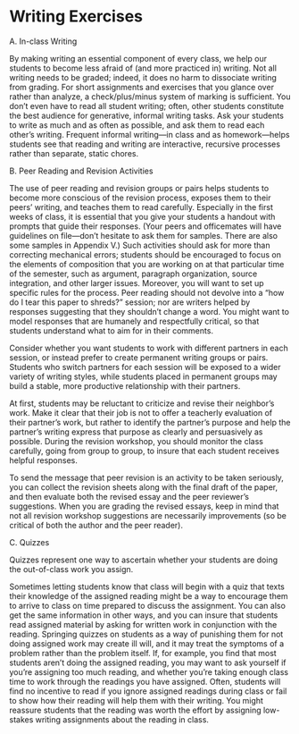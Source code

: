 # Writing Exercises

A.  In-class Writing 

By making writing an essential component of every class, we help our students to become less afraid of (and more practiced in) writing.  Not all writing needs to be graded; indeed, it does no harm to dissociate writing from grading.  For short assignments and exercises that you glance over rather than analyze, a check/plus/minus system of marking is sufficient.  You don’t even have to read all student writing; often, other students constitute the best audience for generative, informal writing tasks.  Ask your students to write as much and as often as possible, and ask them to read each other’s writing.  Frequent informal writing—in class and as homework—helps students see that reading and writing are interactive, recursive processes rather than separate, static chores. 

B.  Peer Reading and Revision Activities

The use of peer reading and revision groups or pairs helps students to become more conscious of the revision process, exposes them to their peers’ writing, and teaches them to read carefully.  Especially in the first weeks of class, it is essential that you give your students a handout with prompts that guide their responses.  (Your peers and officemates will have guidelines on file—don’t hesitate to ask them for samples. There are also some samples in Appendix V.)  Such activities should ask for more than correcting mechanical errors; students should be encouraged to focus on the elements of composition that you are working on at that particular time of the semester, such as argument, paragraph organization, source integration, and other larger issues.  Moreover, you will want to set up specific rules for the process.  Peer reading should not devolve into a “how do I tear this paper to shreds?” session; nor are writers helped by responses suggesting that they shouldn’t change a word.  You might want to model responses that are humanely and respectfully critical, so that students understand what to aim for in their comments.

Consider whether you want students to work with different partners in each session, or instead prefer to create permanent writing groups or pairs.  Students who switch partners for each session will be exposed to a wider variety of writing styles, while students placed in permanent groups may build a stable, more productive relationship with their partners.  

At first, students may be reluctant to criticize and revise their neighbor’s work.  Make it clear that their job is not to offer a teacherly evaluation of their partner’s work, but rather to identify the partner’s purpose and help the partner’s writing express that purpose as clearly and persuasively as possible.  During the revision workshop, you should monitor the class carefully, going from group to group, to insure that each student receives helpful responses.

To send the message that peer revision is an activity to be taken seriously, you can collect the revision sheets along with the final draft of the paper, and then evaluate both the revised essay and the peer reviewer’s suggestions.  When you are grading the revised essays, keep in mind that not all revision workshop suggestions are necessarily improvements (so be critical of both the author and the peer reader).

C.  Quizzes

Quizzes represent one way to ascertain whether your students are doing the out-of-class work you assign.  

Sometimes letting students know that class will begin with a quiz that texts their knowledge of the assigned reading might be a way to encourage them to arrive to class on time prepared to discuss the assignment. You can also get the same information in other ways, and you can insure that students read assigned material by asking for written work in conjunction with the reading.  Springing quizzes on students as a way of punishing them for not doing assigned work may create ill will, and it may treat the symptoms of a problem rather than the problem itself.  If, for example, you find that most students aren’t doing the assigned reading, you may want to ask yourself if you’re assigning too much reading, and whether you’re taking enough class time to work through the readings you have assigned. Often, students will find no incentive to read if you ignore assigned readings during class or fail to show how their reading will help them with their writing. You might reassure students that the reading was worth the effort by assigning low-stakes writing assignments about the reading in class.

